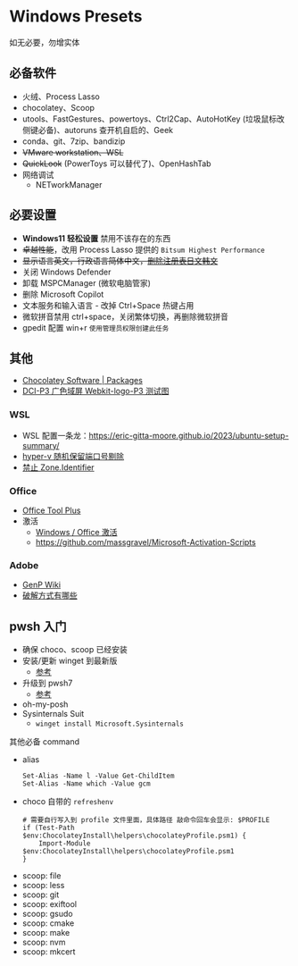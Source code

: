 # Windows Presets

如无必要，勿增实体

## 必备软件
- 火绒、Process Lasso
- chocolatey、Scoop
- utools、FastGestures、powertoys、Ctrl2Cap、AutoHotKey (垃圾鼠标改侧键必备)、autoruns 查开机自启的、Geek
- conda、git、7zip、bandizip
- ~~VMware workstation、WSL~~
- ~~QuickLook~~ (PowerToys 可以替代了)、OpenHashTab
- 网络调试
  - NETworkManager

## 必要设置
- **Windows11 轻松设置** 禁用不该存在的东西
- ~~卓越性能~~，改用 Process Lasso 提供的 `Bitsum Highest Performance`
- ~~显示语言英文，行政语言简体中文，[删除注册表日文韩文](https://zhuanlan.zhihu.com/p/502139239)~~
- 关闭 Windows Defender
- 卸载 MSPCManager (微软电脑管家)
- 删除 Microsoft Copilot
- 文本服务和输入语言 - 改掉 Ctrl+Space 热键占用
- 微软拼音禁用 ctrl+space，关闭繁体切换，再删除微软拼音
- gpedit 配置 win+r `使用管理员权限创建此任务`

## 其他
- [Chocolatey Software | Packages](https://community.chocolatey.org/packages)
- [DCI-P3 广色域屏 Webkit-logo-P3 测试图](https://v2ex.com/t/622454#r_16034770)

### WSL
- WSL 配置一条龙：https://eric-gitta-moore.github.io/2023/ubuntu-setup-summary/
- [hyper-v 随机保留端口号剔除](https://juejin.cn/post/7214854106179321911)
- [禁止 Zone.Identifier](https://github.com/microsoft/WSL/issues/7456#issuecomment-1172877312)

### Office
- [Office Tool Plus](https://otp.landian.vip/zh-cn/)
- 激活
  - [Windows / Office 激活](https://github.com/zbezj/HEU_KMS_Activator/releases)
  - https://github.com/massgravel/Microsoft-Activation-Scripts

### Adobe
- [GenP Wiki](https://www.reddit.com/r/GenP/wiki/index/)
- [破解方式有哪些](https://www.reddit.com/r/GenP/wiki/patchmethods/)


## pwsh 入门
- 确保 choco、scoop 已经安装
- 安装/更新 winget 到最新版
  - [参考](https://github.com/microsoft/winget-cli/discussions/4100)
- 升级到 pwsh7
  - [参考](https://learn.microsoft.com/zh-cn/powershell/scripting/install/installing-powershell-on-windows?view=powershell-7.4#winget)
- oh-my-posh
- Sysinternals Suit
  - `winget install Microsoft.Sysinternals`
 

其他必备 command
- alias
  ```pwsh
  Set-Alias -Name l -Value Get-ChildItem
  Set-Alias -Name which -Value gcm
  ```
- choco 自带的 `refreshenv`
  ```pwsh
  # 需要自行写入到 profile 文件里面，具体路径 敲命令回车会显示: $PROFILE
  if (Test-Path $env:ChocolateyInstall\helpers\chocolateyProfile.psm1) {
      Import-Module $env:ChocolateyInstall\helpers\chocolateyProfile.psm1
  }
  ```
- scoop: file
- scoop: less
- scoop: git
- scoop: exiftool
- scoop: gsudo
- scoop: cmake
- scoop: make
- scoop: nvm
- scoop: mkcert
